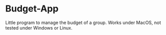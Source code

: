 # Budget-App
Little program to manage the budget of a group. 
Works under MacOS, not tested under Windows or Linux.
